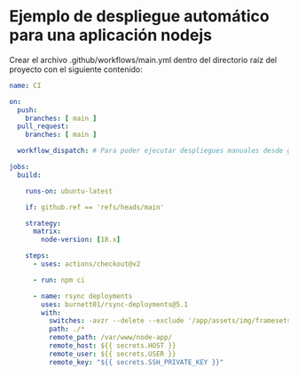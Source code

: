 # Ejemplo de despliegue automático para una aplicación nodejs

Crear el archivo .github/workflows/main.yml dentro del directorio raíz del proyecto con el siguiente contenido:
```yaml
name: CI

on:
  push:
    branches: [ main ]
  pull_request:
    branches: [ main ]

  workflow_dispatch: # Para poder ejecutar despliegues manuales desde github

jobs:
  build:

    runs-on: ubuntu-latest

    if: github.ref == 'refs/heads/main'

    strategy:
      matrix:
        node-version: [18.x]

    steps:
      - uses: actions/checkout@v2

      - run: npm ci

      - name: rsync deployments
        uses: burnett01/rsync-deployments@5.1
        with:
          switches: -avzr --delete --exclude '/app/assets/img/framesets/*' --exclude '/app/assets/img/bars/*' --exclude '/app/assets/img/groupsets/*' --exclude '/app/assets/img/wheels/*' --exclude '/app/assets/img/tyres/*' --exclude '/app/assets/img/seatpots/*' --exclude '/app/assets/img/saddles/*'
          path: ./*
          remote_path: /var/www/node-app/
          remote_host: ${{ secrets.HOST }}
          remote_user: ${{ secrets.USER }}
          remote_key: "${{ secrets.SSH_PRIVATE_KEY }}"
```